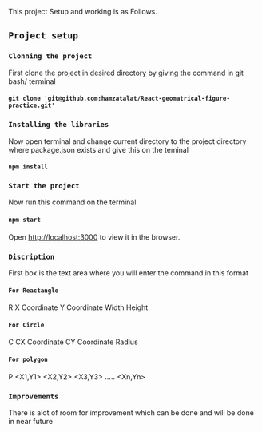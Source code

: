 This project Setup and working is as Follows.

## `Project setup `

### `Clonning the project` 

First clone the project in desired directory by giving the command in git bash/ terminal 
#### `git clone 'git@github.com:hamzatalat/React-geomatrical-figure-practice.git'`

### `Installing the libraries` 
Now open terminal and change current directory to the project directory where package.json exists
and give this on the teminal 

#### `npm install`

### `Start the project` 
Now run this command on the terminal 
#### `npm start`

Open [http://localhost:3000](http://localhost:3000) to view it in the browser.


### `Discription`

First box is the text area where you will enter the command in this format 

#### `For Reactangle` 
R X Coordinate Y Coordinate Width Height
  
#### `For Circle`
C CX Coordinate CY Coordinate Radius
  
#### `For polygon`
P <X1,Y1> <X2,Y2> <X3,Y3> ..... <Xn,Yn>

### `Improvements`
There is alot of room for improvement which can be done and will be done in near future

